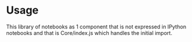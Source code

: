# Usage

This library of notebooks as 1 component that is not expressed in IPython notebooks and that is Core/index.js which handles the initial import.

